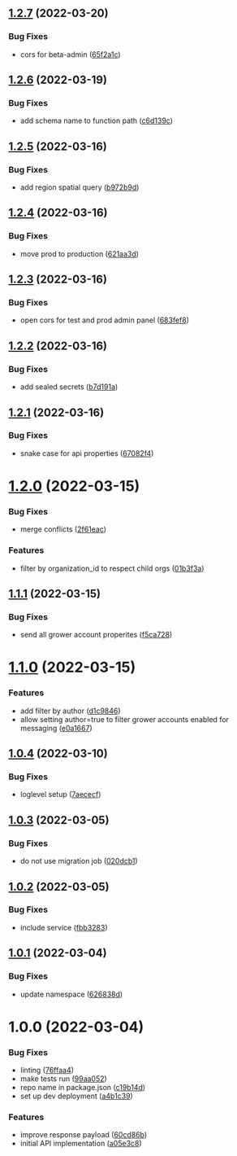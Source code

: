 ## [1.2.7](https://github.com/Greenstand/treetracker-grower-account-query/compare/v1.2.6...v1.2.7) (2022-03-20)


### Bug Fixes

* cors for beta-admin ([65f2a1c](https://github.com/Greenstand/treetracker-grower-account-query/commit/65f2a1c1b052951d8cc7ce9caec118205c2b8374))

## [1.2.6](https://github.com/Greenstand/treetracker-grower-account-query/compare/v1.2.5...v1.2.6) (2022-03-19)


### Bug Fixes

* add schema name to function path ([c6d139c](https://github.com/Greenstand/treetracker-grower-account-query/commit/c6d139c6ecfe1ddf86ca60dae90a86d5a5e8f6f4))

## [1.2.5](https://github.com/Greenstand/treetracker-grower-account-query/compare/v1.2.4...v1.2.5) (2022-03-16)


### Bug Fixes

* add region spatial query ([b972b9d](https://github.com/Greenstand/treetracker-grower-account-query/commit/b972b9dbb096a4e57581e4331c46a77a82a9b856))

## [1.2.4](https://github.com/Greenstand/treetracker-grower-account-query/compare/v1.2.3...v1.2.4) (2022-03-16)


### Bug Fixes

* move prod to production ([621aa3d](https://github.com/Greenstand/treetracker-grower-account-query/commit/621aa3d0a04cfd8cde43d5a72bf42e143ef5ff71))

## [1.2.3](https://github.com/Greenstand/treetracker-grower-account-query/compare/v1.2.2...v1.2.3) (2022-03-16)


### Bug Fixes

* open cors for test and prod admin panel ([683fef8](https://github.com/Greenstand/treetracker-grower-account-query/commit/683fef84848315aaff5361fe554def50b3e5c5ea))

## [1.2.2](https://github.com/Greenstand/treetracker-grower-account-query/compare/v1.2.1...v1.2.2) (2022-03-16)


### Bug Fixes

* add sealed secrets ([b7d191a](https://github.com/Greenstand/treetracker-grower-account-query/commit/b7d191a4b99261f1cc40113a81bbfeccf142afc1))

## [1.2.1](https://github.com/Greenstand/treetracker-grower-account-query/compare/v1.2.0...v1.2.1) (2022-03-16)


### Bug Fixes

* snake case for api properties ([67082f4](https://github.com/Greenstand/treetracker-grower-account-query/commit/67082f4206f028004a55e2f75d4074be29581383))

# [1.2.0](https://github.com/Greenstand/treetracker-grower-account-query/compare/v1.1.1...v1.2.0) (2022-03-15)


### Bug Fixes

* merge conflicts ([2f61eac](https://github.com/Greenstand/treetracker-grower-account-query/commit/2f61eac1f51f1323022aa70b308969ea6dcf747f))


### Features

* filter by organization_id to respect child orgs ([01b3f3a](https://github.com/Greenstand/treetracker-grower-account-query/commit/01b3f3ad5304f5ddb5099270736fc7e29d687ca2))

## [1.1.1](https://github.com/Greenstand/treetracker-grower-account-query/compare/v1.1.0...v1.1.1) (2022-03-15)


### Bug Fixes

* send all grower account properites ([f5ca728](https://github.com/Greenstand/treetracker-grower-account-query/commit/f5ca72872f3a1f532ee6ab38584f3d1582228d54))

# [1.1.0](https://github.com/Greenstand/treetracker-grower-account-query/compare/v1.0.4...v1.1.0) (2022-03-15)


### Features

* add filter by author ([d1c9846](https://github.com/Greenstand/treetracker-grower-account-query/commit/d1c9846dab8ec8f9b11b6c5e77f2db354941b35b))
* allow setting author=true to filter grower accounts enabled for messaging ([e0a1667](https://github.com/Greenstand/treetracker-grower-account-query/commit/e0a16677d7179e5df3a4cf514e41682a5b0da134))

## [1.0.4](https://github.com/Greenstand/treetracker-grower-account-query/compare/v1.0.3...v1.0.4) (2022-03-10)


### Bug Fixes

* loglevel setup ([7aececf](https://github.com/Greenstand/treetracker-grower-account-query/commit/7aececf959bbf2dbe49825c1be96f1698f240869))

## [1.0.3](https://github.com/Greenstand/treetracker-grower-account-query/compare/v1.0.2...v1.0.3) (2022-03-05)


### Bug Fixes

* do not use migration job ([020dcb1](https://github.com/Greenstand/treetracker-grower-account-query/commit/020dcb19d8b3fcb47f0b0bcc3165fe4ea29e192f))

## [1.0.2](https://github.com/Greenstand/treetracker-grower-account-query/compare/v1.0.1...v1.0.2) (2022-03-05)


### Bug Fixes

* include service ([fbb3283](https://github.com/Greenstand/treetracker-grower-account-query/commit/fbb3283304db3b90df3094f6402a27ef6e6c9449))

## [1.0.1](https://github.com/Greenstand/treetracker-grower-account-query/compare/v1.0.0...v1.0.1) (2022-03-04)


### Bug Fixes

* update namespace ([626838d](https://github.com/Greenstand/treetracker-grower-account-query/commit/626838dfc5a2c1ecf9c89df6c7ef5fb66f8f6c8b))

# 1.0.0 (2022-03-04)


### Bug Fixes

* linting ([76ffaa4](https://github.com/Greenstand/treetracker-grower-account-query/commit/76ffaa4144b18388a569408ccfe76ddb7bb1b2c9))
* make tests run ([99aa052](https://github.com/Greenstand/treetracker-grower-account-query/commit/99aa052f17641946cdd76e3a331a4b713acf20a9))
* repo name in package.json ([c19b14d](https://github.com/Greenstand/treetracker-grower-account-query/commit/c19b14d72aea17f0232a3641269fefb0ca351edf))
* set up dev deployment ([a4b1c39](https://github.com/Greenstand/treetracker-grower-account-query/commit/a4b1c3990f554949f2341fcc705230bdb8a89eff))


### Features

* improve response payload ([60cd86b](https://github.com/Greenstand/treetracker-grower-account-query/commit/60cd86bf904f6933a78c85bddb38d131b7008101))
* initial API implementation ([a05e3c8](https://github.com/Greenstand/treetracker-grower-account-query/commit/a05e3c885a1e6c77c7fc286e646a32193c7138fa))
